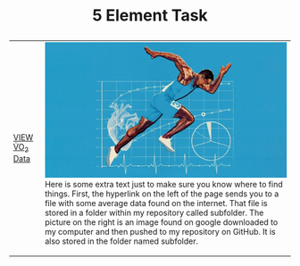 <html>
<h1><p align= "center">5 Element Task</h1>
<table>
  <tr>
    <td><a href="https://github.com/jrrock77/knes381/blob/main/images/README.md">VIEW V&#775O<sub>2</sub> Data</a></td>
    <td><img src="/images/image.jpg" alt="https://github.com/jrrock77/knes381/blob/main/images/image.jpg></td>
  </tr>
  </table>
<p style="color:Violet;">Here is some extra text just to make sure you know where to find things. First, the hyperlink on the left of the page sends you to a file with some average data found on the internet. That file is stored in a folder within my repository called subfolder. The picture on the right is an image found on google downloaded to my computer and then pushed to my repository on GitHub. It is also stored in the folder named subfolder.</p>
